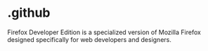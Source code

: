 # .github
Firefox Developer Edition is a specialized version of Mozilla Firefox designed specifically for web developers and designers.
